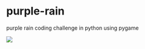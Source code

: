 # purple-rain
purple rain coding challenge in python using pygame

<img src="https://github.com/MrSmiler/purple-rain/blob/master/purple-rain.gif" />
